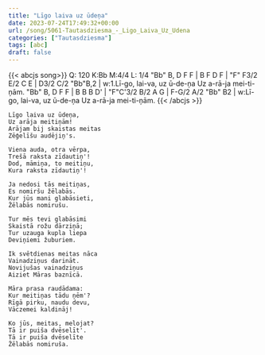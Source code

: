 ```yaml
---
title: "Līgo laiva uz ūdeņa"
date: 2023-07-24T17:49:32+00:00
url: /song/5061-Tautasdziesma_-_Ligo_Laiva_Uz_Udena
categories: ["Tautasdziesma"]
tags: [abc]
draft: false
---
```

{{< abcjs song>}}
Q: 120
K:Bb
M:4/4
L: 1/4
"Bb" B, D F F | B F D F | "F" F3/2 E/2 C E | D3/2 C/2 "Bb"B,2 | 
w:1.Lī-go, lai-va, uz ū-de-ņa Uz a-rā-ja mei-ti-ņām.
"Bb" B, D F F | B B B D' | "F"C'3/2 B/2 A G | F-G/2 A/2 "Bb" B2 | 
w:Lī-go, lai-va, uz ū-de-ņa Uz a-rā-ja mei-ti-ņām.
{{< /abcjs >}}
```text
Līgo laiva uz ūdeņa,
Uz arāja meitiņām!
Arājam bij skaistas meitas
Zēģelīšu audējiņ's.

Viena auda, otra vērpa,
Trešā raksta zīdautiņ'!
Dod, māmiņa, to meitiņu, 
Kura raksta zīdautiņ'!

Ja nedosi tās meitiņas,
Es nomiršu žēlabās.
Kur jūs mani glabāsieti,
Žēlabās nomirušu.

Tur mēs tevi glabāsimi
Skaistā rožu dārziņā;
Tur uzauga kupla liepa
Deviņiemi žuburiem.

Ik svētdienas meitas nāca
Vainadziņus darināt.
Novijušas vainadziņus
Aiziet Māras baznīcā.

Māra prasa raudādama:
Kur meitiņas tādu ņēm'?
Rīgā pirku, naudu devu,
Vāczemei kaldināj!

Ko jūs, meitas, melojat?
Tā ir puiša dvēselīt'.
Tā ir puiša dvēselīte
Žēlabās nomiruša.
```